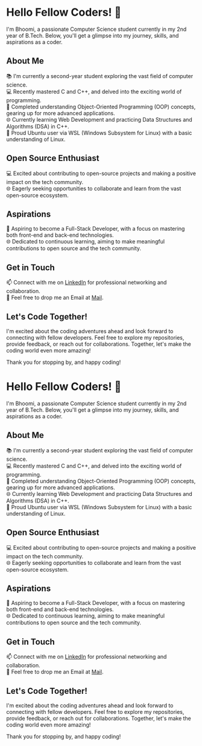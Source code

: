 # Hello Fellow Coders! 👋

I'm Bhoomi, a passionate Computer Science student currently in my 2nd year of B.Tech. Below, you'll get a glimpse into my journey, skills, and aspirations as a coder.

## About Me

📚 I'm currently a second-year student exploring the vast field of computer science.  
💻 Recently mastered C and C++, and delved into the exciting world of programming.  
🧠 Completed understanding Object-Oriented Programming (OOP) concepts, gearing up for more advanced applications.  
🌐 Currently learning Web Development and practicing Data Structures and Algorithms (DSA) in C++.  
🐧 Proud Ubuntu user via WSL (Windows Subsystem for Linux) with a basic understanding of Linux.  

## Open Source Enthusiast

💻 Excited about contributing to open-source projects and making a positive impact on the tech community.  
🌐 Eagerly seeking opportunities to collaborate and learn from the vast open-source ecosystem.  

## Aspirations

🚀 Aspiring to become a Full-Stack Developer, with a focus on mastering both front-end and back-end technologies.  
🌐 Dedicated to continuous learning, aiming to make meaningful contributions to open source and the tech community.  

## Get in Touch

📫 Connect with me on [LinkedIn](https://www.linkedin.com) for professional networking and collaboration.  
📧 Feel free to drop me an Email at [Mail](mailto:bhoomiagrawal175@gmail.com).  

## Let's Code Together!

I'm excited about the coding adventures ahead and look forward to connecting with fellow developers. Feel free to explore my repositories, provide feedback, or reach out for collaborations. Together, let's make the coding world even more amazing!

Thank you for stopping by, and happy coding!
# Hello Fellow Coders! 👋

I'm Bhoomi, a passionate Computer Science student currently in my 2nd year of B.Tech. Below, you'll get a glimpse into my journey, skills, and aspirations as a coder.

## About Me

📚 I'm currently a second-year student exploring the vast field of computer science.  
💻 Recently mastered C and C++, and delved into the exciting world of programming.  
🧠 Completed understanding Object-Oriented Programming (OOP) concepts, gearing up for more advanced applications.  
🌐 Currently learning Web Development and practicing Data Structures and Algorithms (DSA) in C++.  
🐧 Proud Ubuntu user via WSL (Windows Subsystem for Linux) with a basic understanding of Linux.  

## Open Source Enthusiast

💻 Excited about contributing to open-source projects and making a positive impact on the tech community.  
🌐 Eagerly seeking opportunities to collaborate and learn from the vast open-source ecosystem.  

## Aspirations

🚀 Aspiring to become a Full-Stack Developer, with a focus on mastering both front-end and back-end technologies.  
🌐 Dedicated to continuous learning, aiming to make meaningful contributions to open source and the tech community.  

## Get in Touch

📫 Connect with me on [LinkedIn](https://www.linkedin.com/in/bhoomi-agrawal-869a1428b/) for professional networking and collaboration.  
📧 Feel free to drop me an Email at [Mail](mailto:bhoomiagrawal175@gmail.com).  

## Let's Code Together!

I'm excited about the coding adventures ahead and look forward to connecting with fellow developers. Feel free to explore my repositories, provide feedback, or reach out for collaborations. Together, let's make the coding world even more amazing!

Thank you for stopping by, and happy coding!
